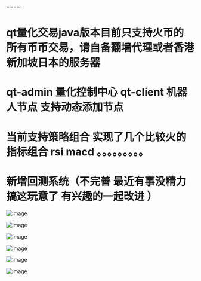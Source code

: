 ====
# qt量化交易java版本目前只支持火币的所有币币交易，请自备翻墙代理或者香港新加坡日本的服务器

# qt-admin 量化控制中心 qt-client 机器人节点 支持动态添加节点

# 当前支持策略组合 实现了几个比较火的指标组合 rsi macd 。。。。。。。。。

# 新增回测系统（不完善 最近有事没精力 搞这玩意了 有兴趣的一起改进 ）

 ![image](https://github.com/tokenIsme/images/blob/master/1557888795(1).jpg)
 
 ![image](https://github.com/tokenIsme/images/blob/master/1557888642(1).jpg)
 
 ![image](https://github.com/tokenIsme/images/blob/master/1557888658(1).jpg)
 
 ![image](https://github.com/tokenIsme/images/blob/master/1557888693(1).jpg)
 
 ![image](https://github.com/tokenIsme/images/blob/master/1557888732(1).jpg)
 
 
 ![image](https://github.com/tokenIsme/images/blob/master/1557888747(1).jpg)
